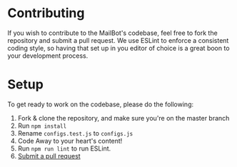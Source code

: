 # Contributing

If you wish to contribute to the MailBot's codebase, feel free to fork the repository and submit a pull request. 
We use ESLint to enforce a consistent coding style, so having that set up in you editor of choice is a great boon to your development process.

# Setup

To get ready to work on the codebase, please do the following:

1. Fork & clone the repository, and make sure you're on the master branch
2. Run `npm install`
4. Rename `configs.test.js` to `configs.js`
4. Code Away to your heart's content!
5. Run `npm run lint` to run ESLint.
6. [Submit a pull request](https://github.com/Wilbert-mad/MailBot/compare)
